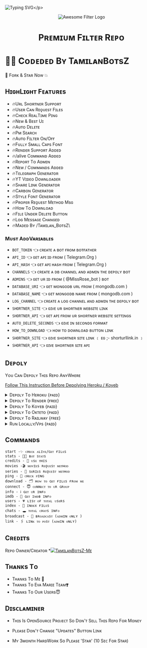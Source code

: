 ![Typing SVG](https://readme-typing-svg.herokuapp.com/?lines=Wᴇʟᴄᴏᴍᴇ+Tᴏ+Pʀᴇᴍɪᴜᴍ+Fɪʟᴛᴇʀ+Bᴏᴛ+Rᴇᴘᴏ+!!!!!;Cʀᴇᴀᴛᴇᴅ+Bʏ+TᴀᴍɪʟᴀɴBᴏᴛsZ+Tᴇᴀᴍ+!!!!!;Mᴀᴅᴇ+Wɪᴛʜ+Tᴀᴍɪʟᴀɴ+Lᴏᴠᴇ+♥️+!!!!)</p>
<p align="center">
  <img src="https://te.legra.ph/file/12d811d8bd6d19299f369.jpg" alt="Awesome Filter Logo">
  </p>
  <h1 align="center">
    <b>Pʀᴇᴍɪᴜᴍ Fɪʟᴛᴇʀ Rᴇᴩᴏ</b>
    </h1>

# 👩‍💻 Cᴏᴅᴇᴅᴇᴅ Bʏ TᴀᴍɪʟᴀɴBᴏᴛsZ

🌟 Fᴏʀᴋ & Sᴛᴀʀ Nᴏᴡ 💥

## HɪɢʜLɪɢʜᴛ Fᴇᴀᴛᴜʀᴇs

- 🔥Uʀʟ Sʜᴏʀᴛɴᴇʀ Sᴜᴘᴘᴏʀᴛ
- 🔥Usᴇʀ Cᴀɴ Rᴇǫᴜᴇsᴛ Fɪʟᴇs
- 🔥Cʜᴇᴄᴋ RᴇᴀʟTɪᴍᴇ Pɪɴɢ
- 🔥Nᴇᴡ & Bᴇsᴛ Uɪ
- 🔥Aᴜᴛᴏ Dᴇʟᴇᴛᴇ
- 🔥Pᴍ Sᴇᴀʀᴄʜ
- 🔥Aᴜᴛᴏ Fɪʟᴛᴇʀ Oɴ/Oғғ
- 🔥Fᴜʟʟʏ Sᴍᴀʟʟ Cᴀᴘs Fᴏɴᴛ
- 🔥Rᴇɴᴅᴇʀ Sᴜᴩᴩᴏʀᴛ Aᴅᴅᴇᴅ
- 🔥/alive Cᴏᴍᴍᴀɴᴅ Aᴅᴅᴇᴅ
- 🔥Rᴇᴩᴏʀᴛ Tᴏ Aᴅᴍɪɴ
- 🔥Nᴇᴡ / Cᴏᴍᴍᴀɴᴅs Aᴅᴅᴇᴅ
- 🔥Tᴇʟᴇɢʀᴀᴩʜ Gᴇɴᴇʀᴀᴛᴏʀ
- 🔥YT Vɪᴅᴇᴏ Dᴏᴡɴʟᴏᴀᴅᴇʀ
- 🔥Sʜᴀʀᴇ Lɪɴᴋ Gᴇɴᴇʀᴀᴛᴏʀ
- 🔥Cᴀʀʙᴏɴ Gᴇɴᴇʀᴀᴛᴏʀ
- 🔥Sᴛʏʟᴇ Fᴏɴᴛ Gᴇɴᴇʀᴀᴛᴏʀ
- 🔥Pʀᴏᴩᴇʀ Rᴇǫᴜᴇsᴛ Mᴇᴛʜᴏᴅ Msɢ
- 🔥Hᴏᴡ Tᴏ Dᴏᴡɴʟᴏᴀᴅ
- 🔥Fɪʟᴇ Uɴᴅᴇʀ Dᴇʟᴇᴛᴇ Bᴜᴛᴛᴏɴ
- 🔥Lᴏɢ Mᴇssᴀɢᴇ Cʜᴀɴɢᴇᴅ
- 🔥Mᴀᴅᴇᴅ Bʏ /Tᴀᴍɪʟᴀɴ_BᴏᴛsZ\


### Mᴜsᴛ AᴅᴅVᴀʀɪᴀʙʟᴇs

- `BOT_TOKEN` 👈 ᴄʀᴇᴀᴛᴇ ᴀ ʙᴏᴛ ғʀᴏᴍ ʙᴏᴛғᴀᴛʜᴇʀ
- `API_ID` 👈 ɢᴇᴛ ᴀᴘɪ ɪᴅ ғʀᴏᴍ ( Telegram.Org )
- `API_HASH` 👈 ɢᴇᴛ ᴀᴘɪ ʜᴀsʜ ғʀᴏᴍ ( Telegram.Org )
- `CHANNELS` 👈 ᴄʀᴇᴀᴛᴇ ᴀ ᴅʙ ᴄʜᴀɴɴᴇʟ ᴀɴᴅ ᴀᴅᴍɪɴ ᴛʜᴇ ᴅᴇᴘᴏʟʏ ʙᴏᴛ
- `ADMINS` 👈 ɢᴇᴛ ᴜʀ ɪᴅ ғʀᴏᴍ ( @MissRose_bot ) ʙᴏᴛ
- `DATABASE_URI` 👈 ɢᴇᴛ ᴍᴏɴɢᴏᴅʙ ᴜʀʟ ғʀᴏᴍ ( mongodb.com )
- `DATABASE_NAME` 👈 ɢᴇᴛ ᴍᴏɴɢᴏᴅʙ ɴᴀᴍᴇ ғʀᴏᴍ ( mongodb.com )
- `LOG_CHANNEL` 👈 ᴄʀᴇᴀᴛᴇ ᴀ ʟᴏɢ ᴄʜᴀɴɴᴇʟ ᴀɴᴅ ᴀᴅᴍɪɴ ᴛʜᴇ ᴅᴇᴘᴏʟʏ ʙᴏᴛ
- `SHORTNER_SITE` 👈 ɢɪᴠᴇ ᴜʀ sʜᴏʀᴛɴᴇʀ ᴡᴇʙsɪᴛᴇ ʟɪɴᴋ 
- `SHORTNER_API` 👈 ɢᴇᴛ ᴀᴘɪ ғʀᴏᴍ ᴜʀ sʜᴏʀᴛɴᴇʀ ᴡᴇʙsɪᴛᴇ sᴇᴛᴛɪɴɢs
- `AUTO_DELETE_SECONDS` 👈 ɢɪᴠᴇ ɪɴ sᴇᴄᴏɴᴅs ғᴏʀᴍᴀᴛ
- `HOW_TO_DOWNLOAD` 👈 ʜᴏᴡ ᴛᴏ ᴅᴏᴡɴʟᴏᴀᴅ ʙᴜᴛᴛᴏɴ ʟɪɴᴋ
- `SHORTNER_SITE` 👈 ɢɪᴠᴇ sʜᴏʀᴛɴᴇʀ sɪᴛᴇ ʟɪɴᴋ ﹝ ᴇɢ ;- shorturllink.in ﹞
- `SHORTNER_API` 👈 ɢɪᴠᴇ sʜᴏʀᴛɴᴇʀ sɪᴛᴇ ᴀᴩɪ

## Dᴇᴘᴏʟʏ
Yᴏᴜ Cᴀɴ Dᴇᴘᴏʟʏ Tʜɪs Rᴇᴘᴏ AɴʏWʜᴇʀᴇ

<a href=https://github.com/TamilanBotsZ/PremiumFilter/blob/Tamilans-Working-Branch/Instruction.pyyy>Follow This Instruction Before Depolying Heroku / Koyeb</a>

<details><summary>Dᴇᴘᴏʟʏ Tᴏ Hᴇʀᴏᴋᴜ {ᴘᴀɪᴅ}</summary>
<p>
<br>
<a href="https://heroku.com/deploy?template=https://github.com/TamilanBotsZ/PremiumFilter">
  <img src="https://www.herokucdn.com/deploy/button.svg" alt="Deploy">
  </a>
  </p>
  </details>

<details><summary>Dᴇᴘᴏʟʏ Tᴏ Rᴇɴᴅᴇʀ {ғʀᴇᴇ}</summary>
<p>
<br>
<a href="https://dashboard.render.com/select-repo?type=web">
  <img src="https://render.com/images/deploy-to-render-button.svg" alt="deploy-to-render">
<b><a href=>Please Watch Tutorial Before Depoly Or Error</a></b>
  </a>

Runtime : `Docker`

Click ' Advance ^ ' Button

Dockerfile Path : `./Dockerfile`

AutoDepoly : `off`
  </p>
  <p>
</details>
<details><summary>Dᴇᴘᴏʟʏ Tᴏ Kᴏʏᴇʙ {ᴩᴀɪᴅ}</summary>
<p>
<br>
<a href="https://app.koyeb.com/deploy?type=git&repository=github.com/TamilanBotsZ/PremiumFilter&branch=Tamilans-Working-Branch">
  <img src="https://www.koyeb.com/static/images/deploy/button.svg" alt="deploy-to-koyeb">
  </a
  </p>
  <p>
</details>  
<details><summary>Dᴇᴘᴏʟʏ Tᴏ Oᴋᴛᴇᴛᴏ {ᴘᴀɪᴅ}</summary>
<p>
<br>
<a href="https://cloud.okteto.com/deploy?repository=https://github.com/TamilanBotsZ/PremiumFilter">
  <img src="https://okteto.com/develop-okteto.svg" alt="deploy-to-okteto">
  </a>
  </p>
  </details>
<details><summary>Dᴇᴘᴏʟʏ Tᴏ Rᴀɪʟᴡᴀʏ {ғʀᴇᴇ}</summary>
<p>
<br>
<a href="https://railway.app/new/template?template=https%3A%2F%2Fgithub.com%2FTamilanBotsZ%2FPremiumFilter">
  <img src="https://railway.app/button.svg" alt="deploy-to-railway">
  </a>
  </p>
  </details>
<details><summary>Rᴜɴ Lᴏᴄᴀʟʟʏ/Vᴘs {ᴘᴀɪᴅ}</summary>
<p>
You must have the latest version of <a href="golang.org">go</a> installed first
<pre>
git clone https://github.com/TamilanBotsZ/PremiumFilter
cd AwesomeFilterPro
go build .
./PremiumFilter
</pre>
</p>
</details>

## Cᴏᴍᴍᴀɴᴅs
```
start -✨ ᴄʜᴇᴄᴋ ᴀʟɪᴠᴇ/ɢᴇᴛ ғɪʟᴇs 
stats - 👩‍💻 ʙᴏᴛ sᴛᴀᴛs
credits - 💭 ᴜsᴇ ᴛʜɪs
movies -🎬 ᴍᴏᴠɪᴇs ʀᴇǫᴜᴇsᴛ ᴍᴇᴛʜᴏᴅ
series - 🔖 sᴇʀɪᴇs ʀᴇǫᴜᴇsᴛ ᴍᴇᴛʜᴏᴅ
ping - 🎯 ᴄʜᴇᴄᴋ ᴩɪɴɢ
download - 🗂 ʜᴏᴡ ᴛᴏ ɢᴇᴛ ғɪʟᴇs ғʀᴏᴍ ᴍᴇ
connect - 😇 ᴄᴏɴɴᴇᴄᴛ ᴛᴏ ᴜʀ ɢʀᴏᴜᴘ
info - ℹ️ ɢᴇᴛ ᴜʀ ɪɴғᴏ
imdb - 📇 ɢᴇᴛ ɪᴍᴅʙ ɪɴғᴏ
users - 💗 ʟɪsᴛ ᴏғ ᴛᴏᴛᴀʟ ᴜsᴇʀs
index - 📁 ɪɴᴅᴇx ғɪʟᴇs
chats - 🕳️ ᴛᴏᴛᴀʟ ᴄʜᴀᴛs ɪɴғᴏ
broadcast - 🔮 ʙʀᴏᴀᴅᴄᴀsᴛ (ᴀᴅᴍɪɴ ᴏɴʟʏ )
link - 🖇️ ʟɪɴᴋ ᴛᴏ ᴘᴏsᴛ (ᴀᴅᴍɪɴ ᴏɴʟʏ)
```

## Cʀᴇᴅɪᴛs
Rᴇᴘᴏ Oᴡɴᴇʀ/Cʀᴇᴀᴛᴏʀ *[![TᴀᴍɪʟᴀɴBᴏᴛsZ-Mᴇ](https://img.shields.io/static/v1?label=TamilanBotsZ&message=devs&color=critical)](https://telegram.dog/Tamilan_BotsZ)

## Tʜᴀɴᴋs Tᴏ 
 - Tʜᴀɴᴋs Tᴏ Mᴇ 🤩
 - Tʜᴀɴᴋs Tᴏ Eᴠᴀ Mᴀʀɪᴇ Tᴇᴀᴍ❣️
 - Tʜᴀɴᴋs Tᴏ Oᴜʀ Usᴇʀs😇

## Dɪsᴄʟᴀᴍɪɴᴇʀ

- Tʜɪs Is OᴘᴇɴSᴏᴜʀᴄᴇ Pʀᴏᴊᴇᴄᴛ Sᴏ Dᴏɴ'ᴛ Sᴇʟʟ Tʜɪs Rᴇᴘᴏ Fᴏʀ Mᴏɴᴇʏ

- Pʟᴇᴀsᴇ Dᴏɴ'ᴛ Cʜᴀɴɢᴇ "Uᴘᴅᴀᴛᴇs" Bᴜᴛᴛᴏɴ Lɪɴᴋ

- Mʏ 3ᴍᴏɴᴛʜ HᴀʀᴅWᴏʀᴋ Sᴏ Pʟᴇᴀsᴇ 'Sᴛᴀʀ' (10 Sᴇᴄ Fᴏʀ Sᴛᴀʀ)
